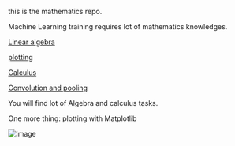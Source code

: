 this  is the mathematics repo.

Machine Learning training requires lot of mathematics knowledges.


[Linear algebra](https://intranet.hbtn.io/projects/2275)

[plotting](https://intranet.hbtn.io/projects/2280)

[Calculus](https://intranet.hbtn.io/projects/2278)

[Convolution and pooling](https://intranet.hbtn.io/projects/2301)


You will find lot of Algebra and calculus tasks.

One more thing: plotting with Matplotlib

![image](https://github.com/CedricChauvet/holbertonschool-machine_learning/assets/16280142/d35be8db-0a75-4c05-be2b-a9afd42c446d)
